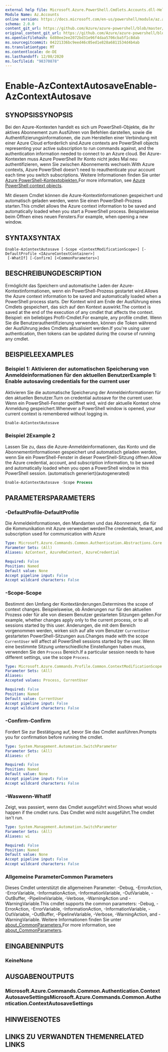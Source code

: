 ```yaml
---
external help file: Microsoft.Azure.PowerShell.Cmdlets.Accounts.dll-Help.xml
Module Name: Az.Accounts
online version: https://docs.microsoft.com/en-us/powershell/module/az.accounts/enable-azcontextautosave
schema: 2.0.0
content_git_url: https://github.com/Azure/azure-powershell/blob/master/src/Accounts/Accounts/help/Enable-AzContextAutosave.md
original_content_git_url: https://github.com/Azure/azure-powershell/blob/master/src/Accounts/Accounts/help/Enable-AzContextAutosave.md
ms.openlocfilehash: 6d80ee2ee2072bd31e96f4daa5706cba5f1c8dab
ms.sourcegitcommit: 04221336bc9eed46c05ed1e828a6811534d4b4ab
ms.translationtype: MT
ms.contentlocale: de-DE
ms.lasthandoff: 12/08/2020
ms.locfileid: "98370878"
---
```

# <span data-ttu-id="b34fc-101">Enable-AzContextAutosave</span><span class="sxs-lookup"><span data-stu-id="b34fc-101">Enable-AzContextAutosave</span></span>

## <span data-ttu-id="b34fc-102">SYNOPSIS</span><span class="sxs-lookup"><span data-stu-id="b34fc-102">SYNOPSIS</span></span>
<span data-ttu-id="b34fc-103">Bei den Azure-Kontexten handelt es sich um PowerShell-Objekte, die Ihr aktives Abonnement zum Ausführen von Befehlen darstellen, sowie die Authentifizierungsinformationen, die zum Herstellen einer Verbindung mit einer Azure Cloud erforderlich sind.</span><span class="sxs-lookup"><span data-stu-id="b34fc-103">Azure contexts are PowerShell objects representing your active subscription to run commands against, and the authentication information needed to connect to an Azure cloud.</span></span> <span data-ttu-id="b34fc-104">Bei Azure-Kontexten muss Azure PowerShell Ihr Konto nicht jedes Mal neu authentifizieren, wenn Sie zwischen Abonnements wechseln.</span><span class="sxs-lookup"><span data-stu-id="b34fc-104">With Azure contexts, Azure PowerShell doesn't need to reauthenticate your account each time you switch subscriptions.</span></span> <span data-ttu-id="b34fc-105">Weitere Informationen finden Sie unter [Azure PowerShell-Kontextobjekten.](https://docs.microsoft.com/powershell/azure/context-persistence)</span><span class="sxs-lookup"><span data-stu-id="b34fc-105">For more information, see [Azure PowerShell context objects](https://docs.microsoft.com/powershell/azure/context-persistence).</span></span>

<span data-ttu-id="b34fc-106">Mit diesem Cmdlet können die Azure-Kontextinformationen gespeichert und automatisch geladen werden, wenn Sie einen PowerShell-Prozess starten.</span><span class="sxs-lookup"><span data-stu-id="b34fc-106">This cmdlet allows the Azure context information to be saved and automatically loaded when you start a PowerShell process.</span></span> <span data-ttu-id="b34fc-107">Beispielsweise beim Öffnen eines neuen Fensters.</span><span class="sxs-lookup"><span data-stu-id="b34fc-107">For example, when opening a new window.</span></span>

## <span data-ttu-id="b34fc-108">SYNTAX</span><span class="sxs-lookup"><span data-stu-id="b34fc-108">SYNTAX</span></span>

```
Enable-AzContextAutosave [-Scope <ContextModificationScope>] [-DefaultProfile <IAzureContextContainer>]
 [-WhatIf] [-Confirm] [<CommonParameters>]
```

## <span data-ttu-id="b34fc-109">BESCHREIBUNG</span><span class="sxs-lookup"><span data-stu-id="b34fc-109">DESCRIPTION</span></span>

<span data-ttu-id="b34fc-110">Ermöglicht das Speichern und automatische Laden der Azure-Kontextinformationen, wenn ein PowerShell-Prozess gestartet wird.</span><span class="sxs-lookup"><span data-stu-id="b34fc-110">Allows the Azure context information to be saved and automatically loaded when a PowerShell process starts.</span></span> <span data-ttu-id="b34fc-111">Der Kontext wird am Ende der Ausführung eines Cmdlets gespeichert, das sich auf den Kontext auswirkt.</span><span class="sxs-lookup"><span data-stu-id="b34fc-111">The context is saved at the end of the execution of any cmdlet that affects the context.</span></span> <span data-ttu-id="b34fc-112">Beispiel: ein beliebiges Profil-Cmdlet.</span><span class="sxs-lookup"><span data-stu-id="b34fc-112">For example, any profile cmdlet.</span></span> <span data-ttu-id="b34fc-113">Wenn Sie die Benutzerauthentifizierung verwenden, können die Token während der Ausführung jedes Cmdlets aktualisiert werden.</span><span class="sxs-lookup"><span data-stu-id="b34fc-113">If you're using user authentication, then tokens can be updated during the course of running any cmdlet.</span></span>

## <span data-ttu-id="b34fc-114">BEISPIELE</span><span class="sxs-lookup"><span data-stu-id="b34fc-114">EXAMPLES</span></span>

### <span data-ttu-id="b34fc-115">Beispiel 1: Aktivieren der automatischen Speicherung von Anmeldeinformationen für den aktuellen Benutzer</span><span class="sxs-lookup"><span data-stu-id="b34fc-115">Example 1: Enable autosaving credentials for the current user</span></span>

<span data-ttu-id="b34fc-116">Aktivieren Sie die automatische Speicherung der Anmeldeinformationen für den aktuellen Benutzer.</span><span class="sxs-lookup"><span data-stu-id="b34fc-116">Turn on credential autosave for the current user.</span></span> <span data-ttu-id="b34fc-117">Wenn ein PowerShell-Fenster geöffnet wird, wird der aktuelle Kontext ohne Anmeldung gespeichert.</span><span class="sxs-lookup"><span data-stu-id="b34fc-117">Whenever a PowerShell window is opened, your current context is remembered without logging in.</span></span>

```powershell
Enable-AzContextAutosave
```

### <span data-ttu-id="b34fc-118">Beispiel 2</span><span class="sxs-lookup"><span data-stu-id="b34fc-118">Example 2</span></span>

<span data-ttu-id="b34fc-119">Lassen Sie zu, dass die Azure-Anmeldeinformationen, das Konto und die Abonnementinformationen gespeichert und automatisch geladen werden, wenn Sie ein PowerShell-Fenster in dieser PowerShell-Sitzung öffnen.</span><span class="sxs-lookup"><span data-stu-id="b34fc-119">Allow the Azure credential, account, and subscription information, to be saved and automatically loaded when you open a PowerShell window in this PowerShell session.</span></span> <span data-ttu-id="b34fc-120">(automatisch generiert)</span><span class="sxs-lookup"><span data-stu-id="b34fc-120">(autogenerated)</span></span>

```powershell <!-- Aladdin Generated Example -->
Enable-AzContextAutosave -Scope Process
```

## <span data-ttu-id="b34fc-121">PARAMETERS</span><span class="sxs-lookup"><span data-stu-id="b34fc-121">PARAMETERS</span></span>

### <span data-ttu-id="b34fc-122">-DefaultProfile</span><span class="sxs-lookup"><span data-stu-id="b34fc-122">-DefaultProfile</span></span>

<span data-ttu-id="b34fc-123">Die Anmeldeinformationen, den Mandanten und das Abonnement, die für die Kommunikation mit Azure verwendet werden</span><span class="sxs-lookup"><span data-stu-id="b34fc-123">The credentials, tenant, and subscription used for communication with Azure</span></span>

```yaml
Type: Microsoft.Azure.Commands.Common.Authentication.Abstractions.Core.IAzureContextContainer
Parameter Sets: (All)
Aliases: AzContext, AzureRmContext, AzureCredential

Required: False
Position: Named
Default value: None
Accept pipeline input: False
Accept wildcard characters: False
```

### <span data-ttu-id="b34fc-124">-Scope</span><span class="sxs-lookup"><span data-stu-id="b34fc-124">-Scope</span></span>

<span data-ttu-id="b34fc-125">Bestimmt den Umfang der Kontextänderungen.</span><span class="sxs-lookup"><span data-stu-id="b34fc-125">Determines the scope of context changes.</span></span> <span data-ttu-id="b34fc-126">Beispielsweise, ob Änderungen nur für den aktuellen Prozess oder für alle von diesem Benutzer gestarteten Sitzungen gelten.</span><span class="sxs-lookup"><span data-stu-id="b34fc-126">For example, whether changes apply only to the current process, or to all sessions started by this user.</span></span> <span data-ttu-id="b34fc-127">Änderungen, die mit dem Bereich vorgenommen werden, wirken sich auf alle vom Benutzer `CurrentUser` gestarteten PowerShell-Sitzungen aus.</span><span class="sxs-lookup"><span data-stu-id="b34fc-127">Changes made with the scope `CurrentUser` will affect all PowerShell sessions started by the user.</span></span> <span data-ttu-id="b34fc-128">Wenn eine bestimmte Sitzung unterschiedliche Einstellungen haben muss, verwenden Sie den `Process` Bereich.</span><span class="sxs-lookup"><span data-stu-id="b34fc-128">If a particular session needs to have different settings, use the scope `Process`.</span></span>

```yaml
Type: Microsoft.Azure.Commands.Profile.Common.ContextModificationScope
Parameter Sets: (All)
Aliases:
Accepted values: Process, CurrentUser

Required: False
Position: Named
Default value: CurrentUser
Accept pipeline input: False
Accept wildcard characters: False
```

### <span data-ttu-id="b34fc-129">-Confirm</span><span class="sxs-lookup"><span data-stu-id="b34fc-129">-Confirm</span></span>

<span data-ttu-id="b34fc-130">Fordert Sie zur Bestätigung auf, bevor Sie das Cmdlet ausführen.</span><span class="sxs-lookup"><span data-stu-id="b34fc-130">Prompts you for confirmation before running the cmdlet.</span></span>

```yaml
Type: System.Management.Automation.SwitchParameter
Parameter Sets: (All)
Aliases: cf

Required: False
Position: Named
Default value: None
Accept pipeline input: False
Accept wildcard characters: False
```

### <span data-ttu-id="b34fc-131">-Waswenn</span><span class="sxs-lookup"><span data-stu-id="b34fc-131">-WhatIf</span></span>

<span data-ttu-id="b34fc-132">Zeigt, was passiert, wenn das Cmdlet ausgeführt wird.</span><span class="sxs-lookup"><span data-stu-id="b34fc-132">Shows what would happen if the cmdlet runs.</span></span>
<span data-ttu-id="b34fc-133">Das Cmdlet wird nicht ausgeführt.</span><span class="sxs-lookup"><span data-stu-id="b34fc-133">The cmdlet isn't run.</span></span>

```yaml
Type: System.Management.Automation.SwitchParameter
Parameter Sets: (All)
Aliases: wi

Required: False
Position: Named
Default value: None
Accept pipeline input: False
Accept wildcard characters: False
```

### <span data-ttu-id="b34fc-134">Allgemeine Parameter</span><span class="sxs-lookup"><span data-stu-id="b34fc-134">Common Parameters</span></span>

<span data-ttu-id="b34fc-135">Dieses Cmdlet unterstützt die allgemeinen Parameter: -Debug, -ErrorAction, -ErrorVariable, -InformationAction, -InformationVariable, -OutVariable, -OutBuffer, -PipelineVariable, -Verbose, -WarningAction und -WarningVariable.</span><span class="sxs-lookup"><span data-stu-id="b34fc-135">This cmdlet supports the common parameters: -Debug, -ErrorAction, -ErrorVariable, -InformationAction, -InformationVariable, -OutVariable, -OutBuffer, -PipelineVariable, -Verbose, -WarningAction, and -WarningVariable.</span></span> <span data-ttu-id="b34fc-136">Weitere Informationen finden Sie unter [about_CommonParameters.](http://go.microsoft.com/fwlink/?LinkID=113216)</span><span class="sxs-lookup"><span data-stu-id="b34fc-136">For more information, see [about_CommonParameters](http://go.microsoft.com/fwlink/?LinkID=113216).</span></span>

## <span data-ttu-id="b34fc-137">EINGABEN</span><span class="sxs-lookup"><span data-stu-id="b34fc-137">INPUTS</span></span>

### <span data-ttu-id="b34fc-138">Keine</span><span class="sxs-lookup"><span data-stu-id="b34fc-138">None</span></span>

## <span data-ttu-id="b34fc-139">AUSGABEN</span><span class="sxs-lookup"><span data-stu-id="b34fc-139">OUTPUTS</span></span>

### <span data-ttu-id="b34fc-140">Microsoft.Azure.Commands.Common.Authentication.ContextAutosaveSettings</span><span class="sxs-lookup"><span data-stu-id="b34fc-140">Microsoft.Azure.Commands.Common.Authentication.ContextAutosaveSettings</span></span>

## <span data-ttu-id="b34fc-141">HINWEISE</span><span class="sxs-lookup"><span data-stu-id="b34fc-141">NOTES</span></span>

## <span data-ttu-id="b34fc-142">LINKS ZU VERWANDTEN THEMEN</span><span class="sxs-lookup"><span data-stu-id="b34fc-142">RELATED LINKS</span></span>
